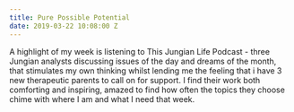 ```yaml
---
title: Pure Possible Potential
date: 2019-03-22 10:08:00 Z
---
```


A highlight of my week is listening to This Jungian Life Podcast - three Jungian analysts discussing issues of the day and dreams of the month, that stimulates my own thinking whilst lending me the feeling that i have 3 new therapeutic parents to call on for support.  I find their work both comforting and inspiring, amazed to find how often the topics they choose chime with where I am and what I need that week.